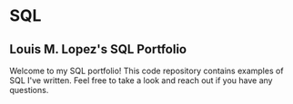 # SQL
## Louis M. Lopez's SQL Portfolio

Welcome to my SQL portfolio! This code repository contains examples of SQL I've written. Feel free to take a look and reach out if you have any questions.


